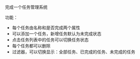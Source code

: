 完成一个任务管理系统

功能：

- 每个任务由名称和是否完成两个属性
- 可以添加一个任务，新增任务默认为未完成状态
- 点击任务列表中的任务可以切换任务状态
- 每个任务都可以删除
- 过滤器，可以切换显示：全部任务、已完成的任务、未完成的任务